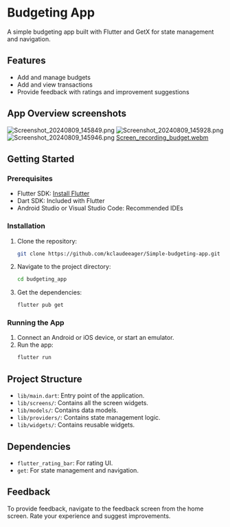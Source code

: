 # Budgeting App

A simple budgeting app built with Flutter and GetX for state management and navigation.

## Features

- Add and manage budgets
- Add and view transactions
- Provide feedback with ratings and improvement suggestions

## App Overview screenshots
![Screenshot_20240809_145849.png](..%2F..%2FCMU%2FInternship%2Fdftr%2FScreenshot_20240809_145849.png)
![Screenshot_20240809_145928.png](..%2F..%2FCMU%2FInternship%2Fdftr%2FScreenshot_20240809_145928.png)
![Screenshot_20240809_145946.png](..%2F..%2FCMU%2FInternship%2Fdftr%2FScreenshot_20240809_145946.png)
[Screen_recording_budget.webm](..%2F..%2FCMU%2FInternship%2Fdftr%2FScreen_recording_budget.webm)
## Getting Started

### Prerequisites

- Flutter SDK: [Install Flutter](https://flutter.dev/docs/get-started/install)
- Dart SDK: Included with Flutter
- Android Studio or Visual Studio Code: Recommended IDEs

### Installation

1. Clone the repository:
   ```sh
   git clone https://github.com/kclaudeeager/Simple-budgeting-app.git
   ```
2. Navigate to the project directory:
   ```sh
   cd budgeting_app
   ```
3. Get the dependencies:
   ```sh
   flutter pub get
   ```

### Running the App

1. Connect an Android or iOS device, or start an emulator.
2. Run the app:
   ```sh
   flutter run
   ```

## Project Structure

- `lib/main.dart`: Entry point of the application.
- `lib/screens/`: Contains all the screen widgets.
- `lib/models/`: Contains data models.
- `lib/providers/`: Contains state management logic.
- `lib/widgets/`: Contains reusable widgets.

## Dependencies

- `flutter_rating_bar`: For rating UI.
- `get`: For state management and navigation.

## Feedback

To provide feedback, navigate to the feedback screen from the home screen. Rate your experience and suggest improvements.
